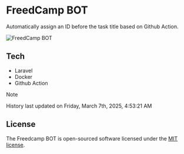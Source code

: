 # FreedCamp BOT

Automatically assign an ID before the task title based on Github Action.

![FreedCamp BOT](https://repository-images.githubusercontent.com/737932867/7d34798b-2680-471c-b089-a78a718d3d6a)

## Tech

- Laravel
- Docker
- Github Action

> [!NOTE]  
> History last updated on Friday, March 7th, 2025, 4:53:21 AM

## License

The Freedcamp BOT is open-sourced software licensed under the [MIT license](https://opensource.org/licenses/MIT).
